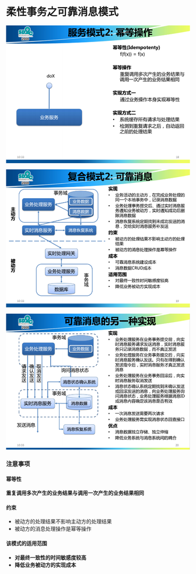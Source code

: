 柔性事务之可靠消息模式
====================================================================

![服务模式2：幂等操作](img/p4.png)

![复合模式2：可靠消息](img/p5.png)

![可靠消息的另一种实现](img/p6.png)

### 注意事项
#### 幂等性
**重复调用多次产生的业务结果与调用一次产生的业务结果相同**

#### 约束
+ 被动方的处理结果不影响主动方的处理结果
+ 被动方的消息处理操作是幂等操作

#### 该模式的适用范围
+ **对最终一致性的时间敏感度较高**
+ **降低业务被动方的实现成本**